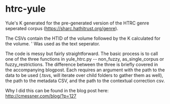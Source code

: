 # htrc-yule
Yule's K generated for the pre-generated version of the HTRC genre seperated corpus (https://sharc.hathitrust.org/genre).

The CSVs contain the HTID of the volume followed by the K calculated for the volume.  ' Was used as the text seperator. 

The code is messy but fairly straightforward. The basic process is to call one of the three functions in yule_htrc.py -- non_fuzzy, as_single_corpus or fuzzy_restrictions.  The difference between the three is briefly covered in the accompanying blogpost. Each requires an argument with the path to the data to be used (.tsvs, will iterate over child folders to gather them as well), the path to the metadata CSV, and the path to the contextual correction csv.

Why I did this can be found in the blog post here: http://cmessner.com/blog/?p=127
